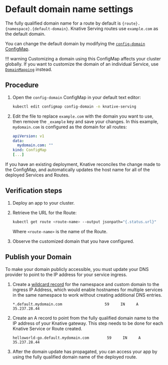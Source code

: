 # Default domain name settings

The fully qualified domain name for a route by default is `{route}.{namespace}.{default-domain}`. Knative Serving routes use `example.com` as the default domain.

You can change the default domain by modifying the [`config-domain` ConfigMap](https://github.com/knative/serving/blob/main/config/core/configmaps/domain.yaml).

!!! warning
    Customizing a domain using this ConfigMap affects your cluster globally. If you want to customize the domain of an individual Service, use [`DomainMapping`](services/custom-domains.md) instead.

## Procedure

1. Open the `config-domain` ConfigMap in your default text editor:

     ```bash
     kubectl edit configmap config-domain -n knative-serving
     ```

1. Edit the file to replace `example.com` with the domain you want to use, then remove the `_example` key and save your changes. In this example, `mydomain.com` is configured as the domain for all routes:

     ```yaml
     apiVersion: v1
     data:
       mydomain.com: ""
     kind: ConfigMap
     [...]
     ```

If you have an existing deployment, Knative reconciles the change made to the ConfigMap, and automatically updates the host name for all of the deployed Services and Routes.

## Verification steps

1. Deploy an app to your cluster.
1. Retrieve the URL for the Route:

    ```bash
    kubectl get route <route-name> --output jsonpath="{.status.url}"
    ```

    Where `<route-name>` is the name of the Route.

1. Observe the customized domain that you have configured.

## Publish your Domain

To make your domain publicly accessible, you must update your DNS provider to point to the IP address for your service ingress.

1. Create a [wildcard record](https://support.google.com/domains/answer/4633759)
  for the namespace and custom domain to the ingress IP Address, which would
  enable hostnames for multiple services in the same namespace to work without
  creating additional DNS entries.

    ```dns
    *.default.mydomain.com                   59     IN     A   35.237.28.44
    ```

1. Create an A record to point from the fully qualified domain name to the IP
  address of your Knative gateway. This step needs to be done for each Knative
  Service or Route created.

    ```dns
    helloworld-go.default.mydomain.com        59     IN     A   35.237.28.44
    ```

1. After the domain update has propagated, you can access your app by using the fully qualified domain name of the deployed route.
